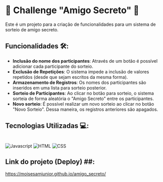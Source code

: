 # 🎁 Challenge "Amigo Secreto" 🧧

Este é um projeto para a criação de funcionalidades para um sistema de sorteio de amigo secreto.

## Funcionalidades 🛠️:
- **Inclusão do nome dos participantes**: Através de um botão é possível adicionar cada participante do sorteio.
- **Exclusão de Repetições**: O sistema impede a inclusão de valores repetidos (desde que sejam escritos da mesma forma).
- **Armazenamento de Registros**: Os nomes dos participantes são inseridos em uma lista para sorteio posterior.
- **Sorteio de Participantes**: Ao clicar no botão para sorteio, o sistema sorteia de forma aleatória o "Amigo Secreto" entre os participantes.
- **Novo sorteio**: É possível realizar um novo sorteio ao clicar no botão "Novo Sorteio". Dessa maneira, os registros anteriores são apagados.


## Tecnologias Utilizadas 💻:

<div stryle="display: inline_block"><br/>
    <img align alt="Javascript" src="https://img.shields.io/badge/javascript-%23323330.svg?style=for-the-badge&logo=javascript&logoColor=%23F7DF1E">
    <img align alt="HTML" src="https://img.shields.io/badge/html5-%23E34F26.svg?style=for-the-badge&logo=html5&logoColor=white">
    <img align alt="CSS" src="https://img.shields.io/badge/css3-%231572B6.svg?style=for-the-badge&logo=css3&logoColor=white">
</div>

## Link do projeto (Deploy) ##:
<a href = "https://moisesamjunior.github.io/amigo_secreto/">https://moisesamjunior.github.io/amigo_secreto/</a>
